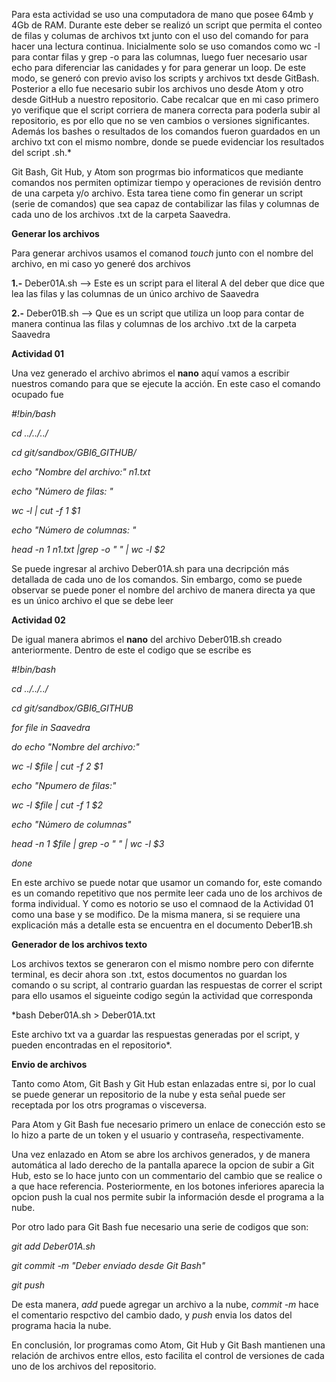 Para esta actividad se uso una computadora de mano que posee 64mb y 4Gb de RAM. Durante este deber se realizó un script que permita el conteo de filas y columas de archivos txt junto con el uso del comando for para hacer una lectura continua. Inicialmente solo se uso comandos como wc -l para contar filas y grep -o para las columnas, luego fuer necesario usar echo para diferenciar las canidades y for para generar un loop. De este modo, se generó con previo aviso los scripts y archivos txt desde GitBash. Posterior a ello fue necesario subir los archivos uno desde Atom y otro desde GitHub a nuestro repositorio. Cabe recalcar que en mi caso primero yo verifique que el script corriera de manera correcta para poderla subir al repositorio, es por ello que no se ven cambios o versiones significantes. Además los bashes o resultados de los comandos fueron guardados en un archivo txt con el mismo nombre, donde se puede evidenciar los resultados del script .sh.*

Git Bash, Git Hub, y Atom son progrmas bio informaticos que mediante comandos nos permiten optimizar tiempo y operaciones de revisión dentro de una carpeta y/o archivo. Esta tarea tiene como fin generar un script (serie de comandos) que sea capaz de contabilizar las filas y columnas de cada uno de los archivos .txt de la carpeta Saavedra.

**Generar los archivos**

Para generar archivos usamos el comanod *touch* junto con el nombre del archivo, en mi caso yo generé dos archivos 

**1.-** Deber01A.sh --> Este es un script para el literal A del deber que dice que lea las filas y las columnas de un único archivo de  Saavedra

**2.-** Deber01B.sh --> Que es un script que utiliza un loop para contar de manera continua las filas y columnas de los archivo .txt de la carpeta Saavedra


**Actividad 01**

Una vez generado el archivo abrimos el **nano** aquí vamos a escribir nuestros comando para que se ejecute la acción. En este caso el comando ocupado fue


*#!bin/bash*

*cd ../../../*

*cd git/sandbox/GBI6_GITHUB/*

*echo "Nombre del archivo:" n1.txt*

*echo "Número de filas: "*

*wc -l | cut -f 1 $1*

*echo "Número de columnas: "*

*head -n 1 n1.txt |grep -o " " | wc -l $2*

Se puede ingresar al archivo Deber01A.sh para una decripción más detallada de cada uno de los comandos. Sin embargo, como se puede observar se puede poner el nombre del archivo de manera directa ya que es un único archivo el que se debe leer

**Actividad 02**

De igual manera abrimos el **nano** del archivo Deber01B.sh creado anteriormente. Dentro de este el codigo que se escribe es 

*#!bin/bash*

*cd ../../../*

*cd git/sandbox/GBI6_GITHUB*

*for file in Saavedra*

*do echo "Nombre del archivo:"*

*wc -l $file | cut -f 2 $1*

*echo "Npumero de filas:"*

*wc -l $file | cut -f 1 $2*

*echo "Número de columnas"*

*head -n 1 $file | grep -o " " | wc -l $3*

*done*

En este archivo se puede notar que usamor un comando for, este comando es un comando repetitivo que nos permite leer cada uno de los archivos de forma individual. Y como es notorio se uso el comnaod de la Actividad 01 como una base y se modifico. De la misma manera, si se requiere una explicación más a detalle esta se encuentra en el documento Deber1B.sh

**Generador de los archivos texto**

Los archivos textos se generaron con el mismo nombre pero con difernte terminal, es decir ahora son .txt, estos documentos no guardan los comando o su script, al contrario guardan las respuestas de correr el script para ello usamos el sigueinte codigo según la actividad que corresponda

*bash Deber01A.sh > Deber01A.txt

Este archivo txt va a guardar las respuestas generadas por el script, y pueden encontradas en el repositorio*.

**Envio de archivos**

Tanto como Atom, Git Bash y Git Hub estan enlazadas entre si, por lo cual se puede generar un repositorio de la nube y esta señal puede ser receptada por los otrs programas o visceversa. 

Para Atom y Git Bash fue necesario primero un enlace de conección esto se lo hizo a parte de un token y el usuario y contraseña, respectivamente.

Una vez enlazado en Atom se abre los archivos generados, y de manera automática al lado derecho de la pantalla aparece la opcion de subir a Git Hub, esto se lo hace junto con un commentario del cambio que se realice o a que hace referencia. Posteriormente, en los botones inferiores aparecia la opcion push la cual nos permite subir la información desde el programa a la nube.

Por otro lado para Git Bash fue necesario una serie de codigos que son:

*git add Deber01A.sh*

*git commit -m "Deber enviado desde Git Bash"*

*git push*

De esta manera, *add* puede agregar un archivo a la nube, *commit -m* hace el comentario respctivo del cambio dado, y *push* envia los datos del programa hacia la nube.

En conclusión, lor programas como Atom, Git Hub y Git Bash mantienen una relación de archivos entre ellos, esto facilita el control de versiones de cada uno de los archivos del repositorio.
